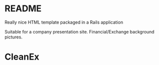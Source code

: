 # README

Really nice HTML template packaged in a Rails application

Suitable for a company presentation site. Financial/Exchange background pictures.

# CleanEx
